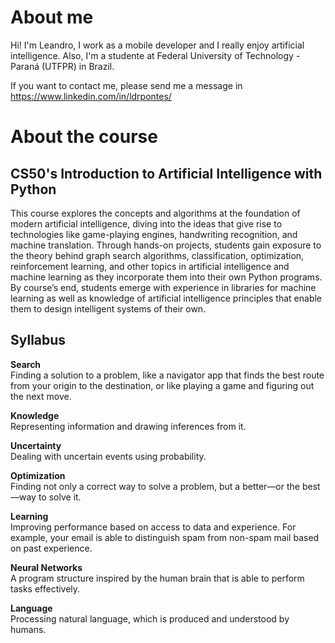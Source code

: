 # About me
Hi! I'm Leandro, I work as a mobile developer and I really enjoy artificial intelligence. Also, I'm a studente at Federal University of Technology - Paraná (UTFPR) in Brazil.

If you want to contact me, please send me a message in https://www.linkedin.com/in/ldrpontes/

# About the course
## CS50's Introduction to Artificial Intelligence with Python

This course explores the concepts and algorithms at the foundation of modern artificial intelligence, diving into the ideas that give rise to technologies like game-playing engines, handwriting recognition, and machine translation. Through hands-on projects, students gain exposure to the theory behind graph search algorithms, classification, optimization, reinforcement learning, and other topics in artificial intelligence and machine learning as they incorporate them into their own Python programs. By course’s end, students emerge with experience in libraries for machine learning as well as knowledge of artificial intelligence principles that enable them to design intelligent systems of their own.

## Syllabus

<b>Search</b><br/>
Finding a solution to a problem, like a navigator app that finds the best route from your origin to the destination, or like playing a game and figuring out the next move.

<b>Knowledge</b><br/>
Representing information and drawing inferences from it.

<b>Uncertainty</b><br/>
Dealing with uncertain events using probability.

<b>Optimization</b><br/>
Finding not only a correct way to solve a problem, but a better—or the best—way to solve it.

<b>Learning</b><br/>
Improving performance based on access to data and experience. For example, your email is able to distinguish spam from non-spam mail based on past experience.

<b>Neural Networks</b><br/>
A program structure inspired by the human brain that is able to perform tasks effectively.

<b>Language</b><br/>
Processing natural language, which is produced and understood by humans.
